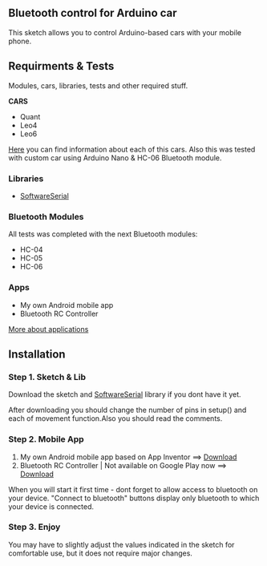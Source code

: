 ## Bluetooth control for Arduino car

This sketch allows you to control Arduino-based cars with your mobile phone.

## Requirments & Tests

Modules, cars, libraries, tests and other required stuff.

**CARS**

- Quant
- Leo4
- Leo6

[Here](https://robocode.ua/impro-ru) you can find information about each of this cars. 
Also this was tested with custom car using Arduino Nano & HC-06 Bluetooth module.

### Libraries
- [SoftwareSerial](https://github.com/arduino/ArduinoCore-avr/blob/master/libraries/SoftwareSerial/src/SoftwareSerial.h)

### Bluetooth Modules

All tests was completed with the next Bluetooth modules:
- HC-04
- HC-05
- HC-06

### Apps

- My own Android mobile app
- Bluetooth RC Controller

[More about applications](#step-2-mobile-app)

## Installation

### Step 1. Sketch & Lib

Download the sketch and [SoftwareSerial](https://github.com/arduino/ArduinoCore-avr/blob/master/libraries/SoftwareSerial/src/SoftwareSerial.h) library if you dont have it yet.

After downloading you should change the number of pins in setup() and each of movement function.Also you should read the comments.

### Step 2. Mobile App

1. My own Android mobile app based on App Inventor ==> [Download](https://drive.google.com/file/d/1WTVsC42M9ilam6YLVxg9i5ML4oHJ7Vpj/view?usp=sharing)
2. Bluetooth RC Controller | Not available on Google Play now ==> [Download](https://bluetooth-rc-car.en.softonic.com/android)

When you will start it first time - dont forget to allow access to bluetooth on your device. "Connect to bluetooth" buttons display only bluetooth to which your device is connected.

### Step 3. Enjoy

You may have to slightly adjust the values ​​indicated in the sketch for comfortable use, but it does not require major changes.

